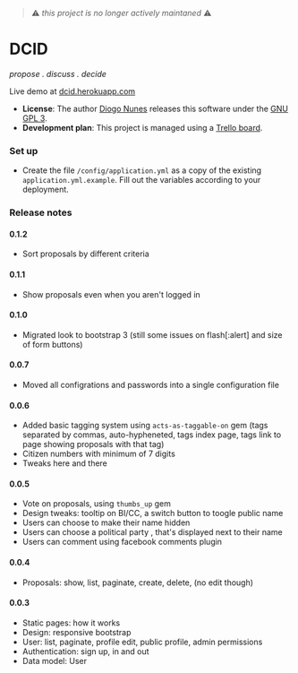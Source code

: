 > :warning: _this project is no longer actively maintaned_ :warning:

DCID
====

*propose . discuss . decide*

Live demo at [dcid.herokuapp.com](http://dcid.herokuapp.com//)

- **License**: The author [Diogo Nunes](http://github.com/dialex) releases this software under the [GNU GPL 3](http://www.gnu.org/licenses/gpl.txt).
- **Development plan**: This project is managed using a [Trello board](https://trello.com/b/36itFGvs/dcid).

### Set up

- Create the file `/config/application.yml` as a copy of the existing `application.yml.example`. Fill out the variables according to your deployment.


### Release notes

#### 0.1.2

- Sort proposals by different criteria

#### 0.1.1

- Show proposals even when you aren't logged in

#### 0.1.0

- Migrated look to bootstrap 3 (still some issues on flash[:alert] and size of form buttons)

#### 0.0.7

- Moved all configrations and passwords into a single configuration file

#### 0.0.6
- Added basic tagging system using `acts-as-taggable-on` gem (tags separated by commas, auto-hypheneted, tags index page, tags link to page showing proposals with that tag)
- Citizen numbers with minimum of 7 digits
- Tweaks here and there

#### 0.0.5

- Vote on proposals, using `thumbs_up` gem
- Design tweaks: tooltip on BI/CC, a switch button to toogle public name
- Users can choose to make their name hidden
- Users can choose a political party , that's displayed next to their name
- Users can comment using facebook comments plugin

#### 0.0.4

- Proposals: show, list, paginate, create, delete, (no edit though)

#### 0.0.3

- Static pages: how it works
- Design: responsive bootstrap
- User: list, paginate, profile edit, public profile, admin permissions
- Authentication: sign up, in and out
- Data model: User
